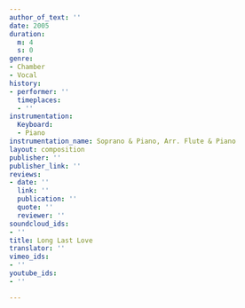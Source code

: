 ```yaml
---
author_of_text: ''
date: 2005
duration:
  m: 4
  s: 0
genre:
- Chamber
- Vocal
history:
- performer: ''
  timeplaces:
  - ''
instrumentation:
  Keyboard:
  - Piano
instrumentation_name: Soprano & Piano, Arr. Flute & Piano
layout: composition
publisher: ''
publisher_link: ''
reviews:
- date: ''
  link: ''
  publication: ''
  quote: ''
  reviewer: ''
soundcloud_ids:
- ''
title: Long Last Love
translator: ''
vimeo_ids:
- ''
youtube_ids:
- ''

---
```

